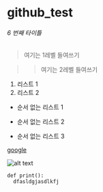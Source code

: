 # github_test

###### 6 번째 타이틀

> 여기는 1레벨 들여쓰기

> > 여기는 2레벨 들여쓰기

1. 리스트 1
2. 리스트 2



* 순서 없는 리스트 1
+ 순서 없는 리스트 2
- 순서 없는 리스트 3


[google](https://google.com)

![alt text](https://src.hidoc.co.kr/image/lib/2021/4/28/1619598179113_0.jpg)


```
def print():
  dfasldgjasdlkfj

```
